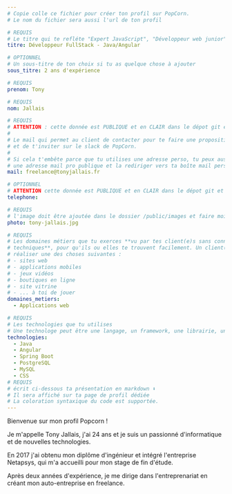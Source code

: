 ```yaml
---
# Copie colle ce fichier pour créer ton profil sur PopCorn.
# Le nom du fichier sera aussi l'url de ton profil

# REQUIS
# Le titre qui te refléte "Expert JavaScript", "Développeur web junior"
titre: Développeur FullStack - Java/Angular

# OPTIONNEL
# Un sous-titre de ton choix si tu as quelque chose à ajouter
sous_titre: 2 ans d'expérience

# REQUIS
prenom: Tony

# REQUIS
nom: Jallais

# REQUIS
# ATTENTION : cette donnée est PUBLIQUE et en CLAIR dans le dépot git et sur le site
#
# Le mail qui permet au client de contacter pour te faire une proposition de projet
# et de t'inviter sur le slack de PopCorn.
#
# Si cela t'embête parce que tu utilises une adresse perso, tu peux aussi te créer
# une adresse mail pro publique et la rediriger vers ta boîte mail perso
mail: freelance@tonyjallais.fr

# OPTIONNEL
# ATTENTION cette donnée est PUBLIQUE et en CLAIR dans le dépot git et sur le site
telephone:

# REQUIS
# l'image doit être ajoutée dans le dossier /public/images et faire moins de 100ko ! Sa hauteur affichée sur le site sera de 300px, elle s'adaptera comme elle peut au responsive avec du css.
photo: tony-jallais.jpg

# REQUIS
# Les domaines métiers que tu exerces **vu par tes client(e)s sans connaissances
# techniques**, pour qu'ils ou elles te trouvent facilement. Un client(e) veut par exemple
# réaliser une des choses suivantes :
# - sites web
# - applications mobiles
# - jeux vidéos
# - boutiques en ligne
# - site vitrine
# - ... à toi de jouer
domaines_metiers:
  - Applications web

# REQUIS
# Les technologies que tu utilises
# Une technologe peut être une langage, un framework, une librairie, un CMS ...
technologies:
  - Java
  - Angular
  - Spring Boot
  - PostgreSQL
  - MySQL
  - CSS
# REQUIS
# écrit ci-dessous ta présentation en markdown ⬇️
# Il sera affiché sur ta page de profil dédiée
# La coloration syntaxique du code est supportée.
---
```


Bienvenue sur mon profil Popcorn !

Je m'appelle Tony Jallais, j'ai 24 ans et je suis un passionné d'informatique et de nouvelles technologies.

En 2017 j'ai obtenu mon diplôme d'ingénieur et intégré l'entreprise Netapsys, qui m'a accueilli pour mon stage de fin d'étude.

Après deux années d'expérience, je me dirige dans l'entreprenariat en créant mon auto-entreprise en freelance.
